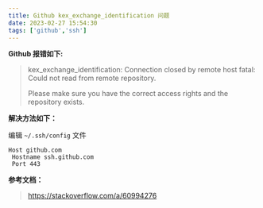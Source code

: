 ```yaml
---
title: Github kex_exchange_identification 问题
date: 2023-02-27 15:54:30
tags: ['github','ssh']
---
```

**Github 报错如下:**

> kex_exchange_identification: Connection closed by remote host
> fatal: Could not read from remote repository.
>
> Please make sure you have the correct access rights
> and the repository exists.

**解决方法如下：**

编辑 `~/.ssh/config` 文件

```config
Host github.com
 Hostname ssh.github.com
 Port 443
```

**参考文档：**

> <https://stackoverflow.com/a/60994276>
